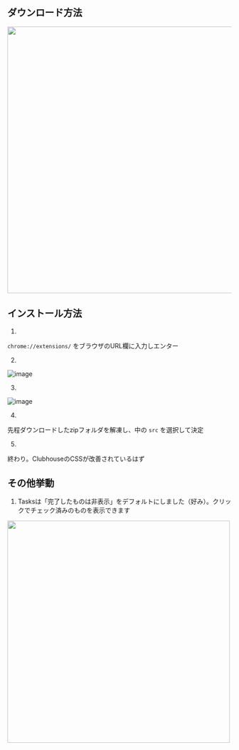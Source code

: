 ## ダウンロード方法

<img src="https://user-images.githubusercontent.com/6558862/103064713-0a2f2580-45f8-11eb-951d-0f469a4b4ecb.png" width="600">

## インストール方法

1.
`chrome://extensions/` をブラウザのURL欄に入力しエンター


2.
![image](https://user-images.githubusercontent.com/6558862/103064803-419dd200-45f8-11eb-9e77-cc7627e1df57.png)


3.
![image](https://user-images.githubusercontent.com/6558862/103064833-58dcbf80-45f8-11eb-92fc-eb3b85de5b27.png)


4.
先程ダウンロードしたzipフォルダを解凍し、中の `src` を選択して決定


5.
終わり。ClubhouseのCSSが改善されているはず


## その他挙動

1. Tasksは「完了したものは非表示」をデフォルトにしました（好み）。クリックでチェック済みのものを表示できます

  <img src="https://user-images.githubusercontent.com/6558862/103065565-3ba8f080-45fa-11eb-95df-38a04e45063d.gif" width="500">
